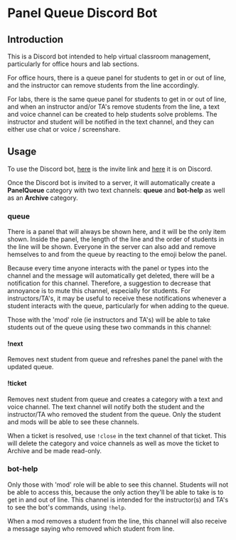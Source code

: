 # Panel Queue Discord Bot

## Introduction
This is a Discord bot intended to help virtual classroom management, particularly for office hours and lab sections.

For office hours, there is a queue panel for students to get in or out of line, and the instructor can remove students from the line accordingly. 

For labs, there is the same queue panel for students to get in or out of line, and when an instructor and/or TA's remove students from the line, a text and voice channel can be created to help students solve problems. The instructor and student will be notified in the text channel, and they can either use chat or voice / screenshare.

## Usage
To use the Discord bot, [here](https://discord.com/api/oauth2/authorize?client_id=735918166470819850&permissions=8272&scope=bot) is the invite link and [here](https://top.gg/bot/735918166470819850) it is on Discord.

Once the Discord bot is invited to a server, it will automatically create a **PanelQueue** category with two text channels: **queue** and **bot-help** as well as an **Archive** category.

### queue
There is a panel that will always be shown here, and it will be the only item shown. Inside the panel, the length of the line and the order of students in the line will be shown. Everyone in the server can also add and remove hemselves to and from the queue by reacting to the emoji below the panel.

Because every time anyone interacts with the panel or types into the channel and the message will automatically get deleted, there will be a notification for this channel. Therefore, a suggestion to decrease that annoyance is to mute this channel, especially for students. For instructors/TA's, it may be useful to receive these notifications whenever a student interacts with the queue, particularly for when adding to the queue.

Those with the 'mod' role (ie instructors and TA's) will be able to take students out of the queue using these two commands in this channel:
#### !next
Removes next student from queue and refreshes panel the panel with the updated queue.

#### !ticket
Removes next student from queue and creates a category with a text and voice channel. The text channel will notify both the student and the instructor/TA who removed the student from the queue. Only the student and mods will be able to see these channels.

When a ticket is resolved, use `!close` in the text channel of that ticket. This will delete the category and voice channels as well as move the ticket to Archive and be made read-only. 

### bot-help
Only those with 'mod' role will be able to see this channel. Students will not be able to access this, because the only action they'll be able to take is to get in and out of line. This channel is intended for the instructor(s) and TA's to see the bot's commands, using `!help`.

When a mod removes a student from the line, this channel will also receive a message saying who removed which student from line.
